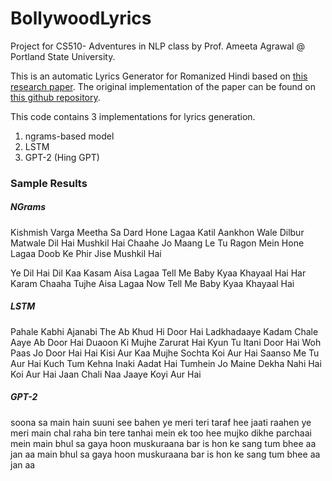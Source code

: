 # BollywoodLyrics

Project for CS510- Adventures in NLP class by Prof. Ameeta Agrawal @ Portland State University.

This is an automatic Lyrics Generator for Romanized Hindi based on [this research paper](https://arxiv.org/pdf/2007.12916.pdf). 
The original implementation of the paper can be found on [this github repository](https://github.com/lingo-iitgn/Bollyrics).

This code contains 3 implementations for lyrics generation.

1) ngrams-based model
2) LSTM
3) GPT-2 (Hing GPT)

### Sample Results
##### NGrams
Kishmish Varga Meetha Sa Dard Hone Lagaa
Katil Aankhon Wale Dilbur Matwale Dil Hai Mushkil Hai
Chaahe Jo Maang Le Tu Ragon Mein Hone Lagaa
Doob Ke Phir Jise Mushkil Hai

Ye Dil Hai Dil Kaa Kasam Aisa Lagaa
Tell Me Baby Kyaa Khayaal Hai
Har Karam Chaaha Tujhe Aisa Lagaa
Now Tell Me Baby Kyaa Khayaal Hai

##### LSTM
Pahale Kabhi Ajanabi The Ab Khud Hi Door Hai
Ladkhadaaye Kadam Chale Aaye Ab Door Hai
Duaoon Ki Mujhe Zarurat Hai
Kyun Tu Itani Door Hai
Woh Paas Jo Door Hai
Hai Kisi Aur Kaa Mujhe Sochta Koi Aur Hai
Saanso Me Tu Aur Hai
Kuch Tum Kehna Inaki Aadat Hai
Tumhein Jo Maine Dekha Nahi Hai Koi Aur Hai
Jaan Chali Naa Jaaye Koyi Aur Hai

##### GPT-2
soona sa main 
hain suuni see bahen ye meri 
teri taraf hee jaati raahen ye meri 
main chal raha bin tere tanhai mein 
ek too hee mujko dikhe parchaai mein 
main bhul sa gaya hoon muskuraana 
bar is hon ke sang tum bhee aa jan aa 
main bhul sa gaya hoon muskuraana 
bar is hon ke sang tum bhee aa jan aa 

